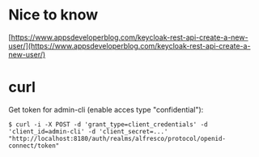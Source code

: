 # Nice to know

[https://www.appsdeveloperblog.com/keycloak-rest-api-create-a-new-user/](https://www.appsdeveloperblog.com/keycloak-rest-api-create-a-new-user/)

# curl

Get token for admin-cli (enable acces type "confidential"):

```
$ curl -i -X POST -d 'grant_type=client_credentials' -d 'client_id=admin-cli' -d 'client_secret=...' "http://localhost:8180/auth/realms/alfresco/protocol/openid-connect/token"
```
